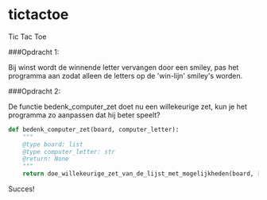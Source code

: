 # tictactoe
Tic Tac Toe


###Opdracht 1:

Bij winst wordt de winnende letter vervangen door een smiley, pas het programma aan zodat alleen de letters op de 'win-lijn' smiley's worden.



###Opdracht 2:

De functie bedenk_computer_zet doet nu een willekeurige zet, kun je het programma zo aanpassen dat hij beter speelt? 
```python
def bedenk_computer_zet(board, computer_letter):
    """
    @type board: list
    @type computer_letter: str
    @return: None
    """
    return doe_willekeurige_zet_van_de_lijst_met_mogelijkheden(board, [1, 2, 3, 4, 5, 6, 7, 8, 9])
```

Succes!
